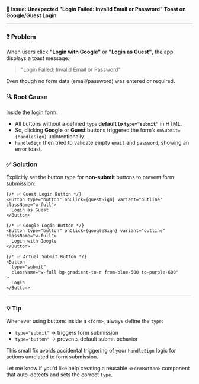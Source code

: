 🐛 **Issue: Unexpected "Login Failed: Invalid Email or Password" Toast on Google/Guest Login**

---

### ❓ Problem

When users click **"Login with Google"** or **"Login as Guest"**, the app displays a toast message:

> "Login Failed: Invalid Email or Password"
> 

Even though no form data (email/password) was entered or required.

### 🔍 Root Cause

Inside the login form:

- All buttons without a defined `type` **default to `type="submit"`** in HTML.
- So, clicking **Google** or **Guest** buttons triggered the form’s `onSubmit={handleSign}` unintentionally.
- `handleSign` then tried to validate empty `email` and `password`, showing an error toast.

### ✅ Solution

Explicitly set the button type for **non-submit** buttons to prevent form submission:

```tsx
{/* ✅ Guest Login Button */}
<Button type="button" onClick={guestSign} variant="outline" className="w-full">
  Login as Guest
</Button>

```

```tsx
{/* ✅ Google Login Button */}
<Button type="button" onClick={googleSign} variant="outline" className="w-full">
  Login with Google
</Button>

```

```tsx
{/* ✅ Actual Submit Button */}
<Button
  type="submit"
  className="w-full bg-gradient-to-r from-blue-500 to-purple-600"
>
  Login
</Button>

```

---

### 💡 Tip

Whenever using buttons inside a `<form>`, always define the `type`:

- `type="submit"` → triggers form submission
- `type="button"` → prevents default submit behavior

This small fix avoids accidental triggering of your `handleSign` logic for actions unrelated to form submission.

Let me know if you'd like help creating a reusable `<FormButton>` component that auto-detects and sets the correct `type`.
